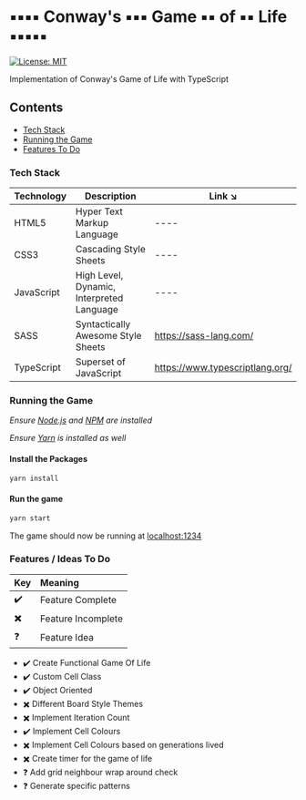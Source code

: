 # ▪️▪️▪️▪️ Conway's ▪️▪️▪️ Game ▪️▪️ of ▪️▪️ Life ▪️▪️▪️▪️▪️

[![License: MIT](https://img.shields.io/badge/License-MIT-blue.svg)](https://opensource.org/licenses/MIT)

Implementation of Conway's Game of Life with TypeScript

## Contents

- [Tech Stack](#tech-stack)
- [Running the Game](#running-the-game)
- [Features To Do](#features-to-do)

### Tech Stack

| Technology | Description                                                                           | Link ↘️                 |
| ---------- | ------------------------------------------------------------------------------------- | ----------------------- |
| HTML5      | Hyper Text Markup Language                                                            | ----                    |
| CSS3       | Cascading Style Sheets                                                                | ----                    |
| JavaScript | High Level, Dynamic, Interpreted Language                                             | ----                    |
| SASS       | Syntactically Awesome Style Sheets                                                    | https://sass-lang.com/  |
| TypeScript       | Superset of JavaScript                                                                     | https://www.typescriptlang.org/ |

### Running the Game

_Ensure [Node.js](https://nodejs.org/en/) and [NPM](https://www.npmjs.com/) are installed_

_Ensure [Yarn](https://yarnpkg.com/lang/en/docs/install) is installed as well_

#### Install the Packages

```bash
yarn install
```

#### Run the game

```bash
yarn start
```

The game should now be running at [localhost:1234](http://localhost:1234/)

### Features / Ideas To Do

| Key        | Meaning           |
| ------------- |:-------------| 
| ✔️      | Feature Complete | 
| ✖️     | Feature Incomplete | 
| ❓ | Feature Idea  | 


- ✔️ Create Functional Game Of Life
- ✔️ Custom Cell Class
- ✔️ Object Oriented
- ✖️ Different Board Style Themes
- ✖️ Implement Iteration Count
- ✔️ Implement Cell Colours
- ✖️ Implement Cell Colours based on generations lived
- ✖️ Create timer for the game of life
- ❓ Add grid neighbour wrap around check
- ❓ Generate specific patterns
